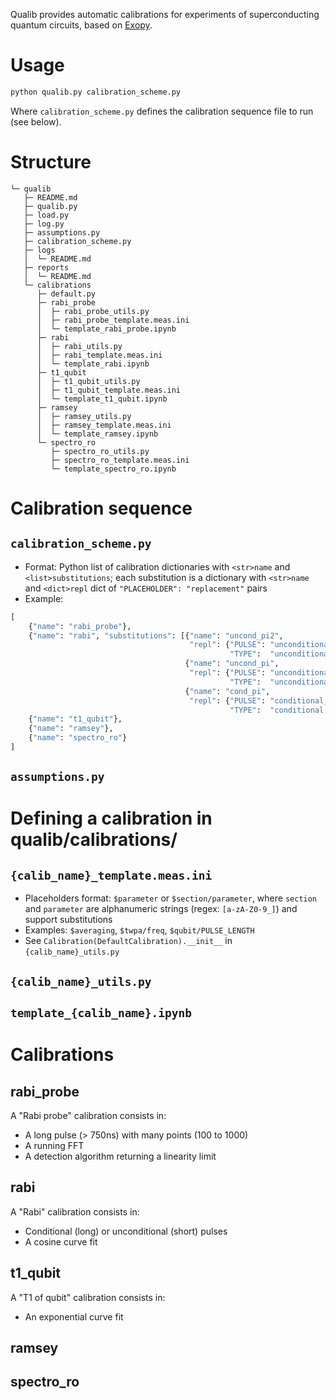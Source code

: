 Qualib provides automatic calibrations for experiments of superconducting quantum circuits, based on [Exopy](https://github.com/Exopy/exopy).

# Usage

```bash
python qualib.py calibration_scheme.py
```

Where `calibration_scheme.py` defines the calibration sequence file to run (see below).

# Structure

```text
└─ qualib
   ├─ README.md
   ├─ qualib.py
   ├─ load.py
   ├─ log.py
   ├─ assumptions.py
   ├─ calibration_scheme.py
   ├─ logs
   │  └─ README.md
   ├─ reports
   │  └─ README.md
   └─ calibrations
      ├─ default.py
      ├─ rabi_probe
      │  ├─ rabi_probe_utils.py
      │  ├─ rabi_probe_template.meas.ini
      │  └─ template_rabi_probe.ipynb
      ├─ rabi
      │  ├─ rabi_utils.py
      │  ├─ rabi_template.meas.ini
      │  └─ template_rabi.ipynb
      ├─ t1_qubit
      │  ├─ t1_qubit_utils.py
      │  ├─ t1_qubit_template.meas.ini
      │  └─ template_t1_qubit.ipynb
      ├─ ramsey
      │  ├─ ramsey_utils.py
      │  ├─ ramsey_template.meas.ini
      │  └─ template_ramsey.ipynb
      └─ spectro_ro
         ├─ spectro_ro_utils.py
         ├─ spectro_ro_template.meas.ini
         └─ template_spectro_ro.ipynb
```

# Calibration sequence

## `calibration_scheme.py`

- Format: Python list of calibration dictionaries with `<str>name` and `<list>substitutions`; each substitution is a dictionary with `<str>name` and `<dict>repl` dict of `"PLACEHOLDER": "replacement"` pairs
- Example:

```python
[
    {"name": "rabi_probe"},
    {"name": "rabi", "substitutions": [{"name": "uncond_pi2",
                                        "repl": {"PULSE": "unconditional_pi2_pulse",
                                                 "TYPE":  "unconditional pi/2 pulse"}},
                                       {"name": "uncond_pi",
                                        "repl": {"PULSE": "unconditional_pi_pulse",
                                                 "TYPE":  "unconditional pi pulse"}},
                                       {"name": "cond_pi",
                                        "repl": {"PULSE": "conditional_pi_pulse",
                                                 "TYPE":  "conditional pi pulse"}}]},
    {"name": "t1_qubit"},
    {"name": "ramsey"},
    {"name": "spectro_ro"}
]
```

## `assumptions.py`

# Defining a calibration in qualib/calibrations/

## `{calib_name}_template.meas.ini`

- Placeholders format: `$parameter` or `$section/parameter`, where `section` and `parameter` are alphanumeric strings (regex: `[a-zA-Z0-9_]`) and support substitutions
- Examples: `$averaging`, `$twpa/freq`, `$qubit/PULSE_LENGTH`
- See `Calibration(DefaultCalibration).__init__` in `{calib_name}_utils.py`

## `{calib_name}_utils.py`

## `template_{calib_name}.ipynb`

# Calibrations

## rabi_probe

A "Rabi probe" calibration consists in:

- A long pulse (> 750ns) with many points (100 to 1000)
- A running FFT
- A detection algorithm returning a linearity limit

## rabi

A "Rabi" calibration consists in:

- Conditional (long) or unconditional (short) pulses
- A cosine curve fit

## t1_qubit

A "T1 of qubit" calibration consists in:

- An exponential curve fit

## ramsey

## spectro_ro
